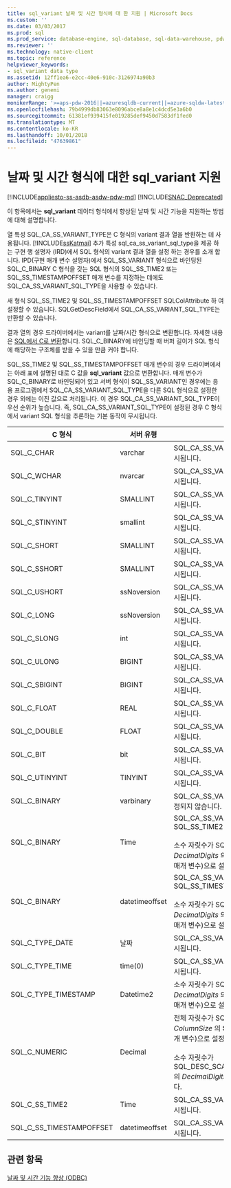 ```yaml
---
title: sql_variant 날짜 및 시간 형식에 대 한 지원 | Microsoft Docs
ms.custom: ''
ms.date: 03/03/2017
ms.prod: sql
ms.prod_service: database-engine, sql-database, sql-data-warehouse, pdw
ms.reviewer: ''
ms.technology: native-client
ms.topic: reference
helpviewer_keywords:
- sql_variant data type
ms.assetid: 12ff1ea6-e2cc-40e6-910c-3126974a90b3
author: MightyPen
ms.author: genemi
manager: craigg
monikerRange: '>=aps-pdw-2016||=azuresqldb-current||=azure-sqldw-latest||>=sql-server-2016||=sqlallproducts-allversions||>=sql-server-linux-2017||=azuresqldb-mi-current'
ms.openlocfilehash: 79b4999db83063e8096abce8a8e1c4dcd5e3a6b0
ms.sourcegitcommit: 61381ef939415fe019285def9450d7583df1fed0
ms.translationtype: MT
ms.contentlocale: ko-KR
ms.lasthandoff: 10/01/2018
ms.locfileid: "47639861"
---
```

# <a name="sqlvariant-support-for-date-and-time-types"></a>날짜 및 시간 형식에 대한 sql_variant 지원
[!INCLUDE[appliesto-ss-asdb-asdw-pdw-md](../../includes/appliesto-ss-asdb-asdw-pdw-md.md)]
[!INCLUDE[SNAC_Deprecated](../../includes/snac-deprecated.md)]

  이 항목에서는 **sql_variant** 데이터 형식에서 향상된 날짜 및 시간 기능을 지원하는 방법에 대해 설명합니다.  
  
 열 특성 SQL_CA_SS_VARIANT_TYPE은 C 형식의 variant 결과 열을 반환하는 데 사용됩니다. [!INCLUDE[ssKatmai](../../includes/sskatmai-md.md)] 추가 특성 sql_ca_ss_variant_sql_type을 제공 하는 구현 행 설명자 (IRD)에서 SQL 형식의 variant 결과 열을 설정 하는 경우를 소개 합니다. IPD(구현 매개 변수 설명자)에서 SQL_SS_VARIANT 형식으로 바인딩된 SQL_C_BINARY C 형식을 갖는 SQL 형식의 SQL_SS_TIME2 또는 SQL_SS_TIMESTAMPOFFSET 매개 변수를 지정하는 데에도 SQL_CA_SS_VARIANT_SQL_TYPE을 사용할 수 있습니다.  
  
 새 형식 SQL_SS_TIME2 및 SQL_SS_TIMESTAMPOFFSET SQLColAttribute 하 여 설정할 수 있습니다. SQLGetDescField에서 SQL_CA_SS_VARIANT_SQL_TYPE는 반환할 수 있습니다.  
  
 결과 열의 경우 드라이버에서는 variant를 날짜/시간 형식으로 변환합니다. 자세한 내용은 [SQL에서 C로 변환](../../relational-databases/native-client-odbc-date-time/datetime-data-type-conversions-from-sql-to-c.md)합니다. SQL_C_BINARY에 바인딩할 때 버퍼 길이가 SQL 형식에 해당하는 구조체를 받을 수 있을 만큼 커야 합니다.  
  
 SQL_SS_TIME2 및 SQL_SS_TIMESTAMPOFFSET 매개 변수의 경우 드라이버에서는 아래 표에 설명된 대로 C 값을 **sql_variant** 값으로 변환합니다. 매개 변수가 SQL_C_BINARY로 바인딩되어 있고 서버 형식이 SQL_SS_VARIANT인 경우에는 응용 프로그램에서 SQL_CA_SS_VARIANT_SQL_TYPE을 다른 SQL 형식으로 설정한 경우 외에는 이진 값으로 처리됩니다. 이 경우 SQL_CA_SS_VARIANT_SQL_TYPE이 우선 순위가 높습니다. 즉, SQL_CA_SS_VARIANT_SQL_TYPE이 설정된 경우 C 형식에서 variant SQL 형식을 추론하는 기본 동작이 무시됩니다.  
  
|C 형식|서버 유형|주석|  
|------------|-----------------|--------------|  
|SQL_C_CHAR|varchar|SQL_CA_SS_VARIANT_SQL_TYPE이 무시됩니다.|  
|SQL_C_WCHAR|nvarcar|SQL_CA_SS_VARIANT_SQL_TYPE이 무시됩니다.|  
|SQL_C_TINYINT|SMALLINT|SQL_CA_SS_VARIANT_SQL_TYPE이 무시됩니다.|  
|SQL_C_STINYINT|smallint|SQL_CA_SS_VARIANT_SQL_TYPE이 무시됩니다.|  
|SQL_C_SHORT|SMALLINT|SQL_CA_SS_VARIANT_SQL_TYPE이 무시됩니다.|  
|SQL_C_SSHORT|SMALLINT|SQL_CA_SS_VARIANT_SQL_TYPE이 무시됩니다.|  
|SQL_C_USHORT|ssNoversion|SQL_CA_SS_VARIANT_SQL_TYPE이 무시됩니다.|  
|SQL_C_LONG|ssNoversion|SQL_CA_SS_VARIANT_SQL_TYPE이 무시됩니다.|  
|SQL_C_SLONG|int|SQL_CA_SS_VARIANT_SQL_TYPE이 무시됩니다.|  
|SQL_C_ULONG|BIGINT|SQL_CA_SS_VARIANT_SQL_TYPE이 무시됩니다.|  
|SQL_C_SBIGINT|BIGINT|SQL_CA_SS_VARIANT_SQL_TYPE이 무시됩니다.|  
|SQL_C_FLOAT|REAL|SQL_CA_SS_VARIANT_SQL_TYPE이 무시됩니다.|  
|SQL_C_DOUBLE|FLOAT|SQL_CA_SS_VARIANT_SQL_TYPE이 무시됩니다.|  
|SQL_C_BIT|bit|SQL_CA_SS_VARIANT_SQL_TYPE이 무시됩니다.|  
|SQL_C_UTINYINT|TINYINT|SQL_CA_SS_VARIANT_SQL_TYPE이 무시됩니다.|  
|SQL_C_BINARY|varbinary|SQL_CA_SS_VARIANT_SQL_TYPE이 설정되지 않습니다.|  
|SQL_C_BINARY|Time|SQL_CA_SS_VARIANT_SQL_TYPE = SQL_SS_TIME2<br /><br /> 소수 자릿수가 SQL_DESC_PRECISION( *DecimalDigits* 의 **SQLBindParameter**매개 변수)으로 설정됩니다.|  
|SQL_C_BINARY|datetimeoffset|SQL_CA_SS_VARIANT_SQL_TYPE= SQL_SS_TIMESTAMPOFFSET<br /><br /> 소수 자릿수가 SQL_DESC_PRECISION( *DecimalDigits* 의 **SQLBindParameter**매개 변수)으로 설정됩니다.|  
|SQL_C_TYPE_DATE|날짜|SQL_CA_SS_VARIANT_SQL_TYPE이 무시됩니다.|  
|SQL_C_TYPE_TIME|time(0)|SQL_CA_SS_VARIANT_SQL_TYPE이 무시됩니다.|  
|SQL_C_TYPE_TIMESTAMP|Datetime2|소수 자릿수가 SQL_DESC_PRECISION( *DecimalDigits* 의 **SQLBindParameter**매개 변수)으로 설정됩니다.|  
|SQL_C_NUMERIC|Decimal|전체 자릿수가 SQL_DESC_PRECISION( *ColumnSize* 의 **SQLBindParameter**매개 변수)으로 설정됩니다.<br /><br /> 소수 자릿수가 SQL_DESC_SCALE(SQLBindParameter의 *DecimalDigits* 매개 변수)로 설정됩니다.|  
|SQL_C_SS_TIME2|Time|SQL_CA_SS_VARIANT_SQL_TYPE이 무시됩니다.|  
|SQL_C_SS_TIMESTAMPOFFSET|datetimeoffset|SQL_CA_SS_VARIANT_SQL_TYPE이 무시됩니다.|  
  
## <a name="see-also"></a>관련 항목  
 [날짜 및 시간 기능 향상 &#40;ODBC&#41;](../../relational-databases/native-client-odbc-date-time/date-and-time-improvements-odbc.md)  
  
  
